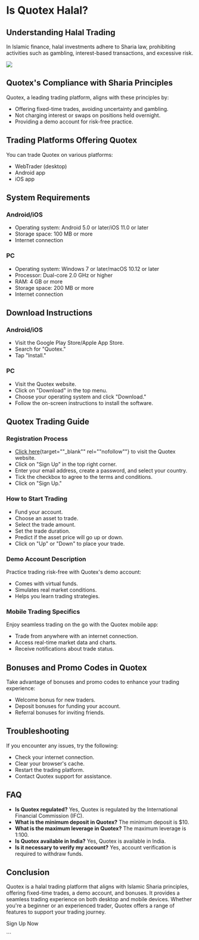 # Is Quotex Halal?

## Understanding Halal Trading

In Islamic finance, halal investments adhere to Sharia law, prohibiting
activities such as gambling, interest-based transactions, and excessive
risk.

[![](https://static.quotex.io/files/4_en/300_250.jpg)](https://traff.sbs/brokerqxlid)

## Quotex\'s Compliance with Sharia Principles

Quotex, a leading trading platform, aligns with these principles by:

-   Offering fixed-time trades, avoiding uncertainty and gambling.
-   Not charging interest or swaps on positions held overnight.
-   Providing a demo account for risk-free practice.

## Trading Platforms Offering Quotex

You can trade Quotex on various platforms:

-   WebTrader (desktop)
-   Android app
-   iOS app

## System Requirements

### Android/iOS

-   Operating system: Android 5.0 or later/iOS 11.0 or later
-   Storage space: 100 MB or more
-   Internet connection

### PC

-   Operating system: Windows 7 or later/macOS 10.12 or later
-   Processor: Dual-core 2.0 GHz or higher
-   RAM: 4 GB or more
-   Storage space: 200 MB or more
-   Internet connection

## Download Instructions

### Android/iOS

-   Visit the Google Play Store/Apple App Store.
-   Search for "Quotex."
-   Tap "Install."

### PC

-   Visit the Quotex website.
-   Click on "Download" in the top menu.
-   Choose your operating system and click "Download."
-   Follow the on-screen instructions to install the software.

## Quotex Trading Guide

### Registration Process

-   [Click
    here](\%22https://broker-qx.pro/sign-up/?lid=1102511\%22){target=""_blank""
    rel=""nofollow""} to visit the Quotex website.
-   Click on "Sign Up" in the top right corner.
-   Enter your email address, create a password, and select your
    country.
-   Tick the checkbox to agree to the terms and conditions.
-   Click on "Sign Up."

### How to Start Trading

-   Fund your account.
-   Choose an asset to trade.
-   Select the trade amount.
-   Set the trade duration.
-   Predict if the asset price will go up or down.
-   Click on "Up" or "Down" to place your trade.

### Demo Account Description

Practice trading risk-free with Quotex\'s demo account:

-   Comes with virtual funds.
-   Simulates real market conditions.
-   Helps you learn trading strategies.

### Mobile Trading Specifics

Enjoy seamless trading on the go with the Quotex mobile app:

-   Trade from anywhere with an internet connection.
-   Access real-time market data and charts.
-   Receive notifications about trade status.

## Bonuses and Promo Codes in Quotex

Take advantage of bonuses and promo codes to enhance your trading
experience:

-   Welcome bonus for new traders.
-   Deposit bonuses for funding your account.
-   Referral bonuses for inviting friends.

## Troubleshooting

If you encounter any issues, try the following:

-   Check your internet connection.
-   Clear your browser\'s cache.
-   Restart the trading platform.
-   Contact Quotex support for assistance.

## FAQ

-   **Is Quotex regulated?** Yes, Quotex is regulated by the
    International Financial Commission (IFC).
-   **What is the minimum deposit in Quotex?** The minimum deposit is
    \$10.
-   **What is the maximum leverage in Quotex?** The maximum leverage is
    1:100.
-   **Is Quotex available in India?** Yes, Quotex is available in India.
-   **Is it necessary to verify my account?** Yes, account verification
    is required to withdraw funds.

## Conclusion

Quotex is a halal trading platform that aligns with Islamic Sharia
principles, offering fixed-time trades, a demo account, and bonuses. It
provides a seamless trading experience on both desktop and mobile
devices. Whether you\'re a beginner or an experienced trader, Quotex
offers a range of features to support your trading journey.

Sign Up Now

\`\`\`

